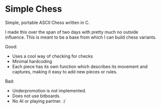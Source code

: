 # Simple Chess
Simple, portable ASCII Chess written in C.

I made this over the span of two days with pretty much no outside influence.
This is meant to be a base from which I can build chess variants.

Good:
- Uses a cool way of checking for checks
- Minimal hardcoding
- Each piece has its own function which describes its movement and captures,
  making it easy to add new pieces or rules.

Bad:
- Underpromotion is not implemented.
- Does not use bitboards.
- No AI or playing partner. :/
